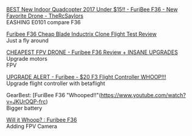 [BEST New Indoor Quadcopter 2017 Under $15!! - FuriBee F36 - New Favorite Drone - TheRcSaylors](https://www.youtube.com/watch?v=QRrrx-2_X6s)   
EASHING E0101 compare F36

[Furibee F36 Cheap Blade Inductrix Clone Flight Test Review](https://www.youtube.com/watch?v=PQMDslJrvzY)   
Just a fly around

[CHEAPEST FPV DRONE - Furibee F36 Review + INSANE UPGRADES](vhttps://www.youtube.com/watch?v=ciNsSeDJw2Y)  
Upgrade motors  
FPV  

[UPGRADE ALERT - Furibee - $20 F3 Flight Controller WHOOP!!!](https://www.youtube.com/watch?v=2XqEyKW0-q8)  
Upgrade flight controller with betaflight

GearBest: [FuriBee F36 "Whooped!!"(https://www.youtube.com/watch?v=JKUrOQP-frc)   
Bigger battery

[Will it Whoop? : Furibee F36](https://www.youtube.com/watch?v=8i2MnscIH2o)  
Adding FPV Camera
